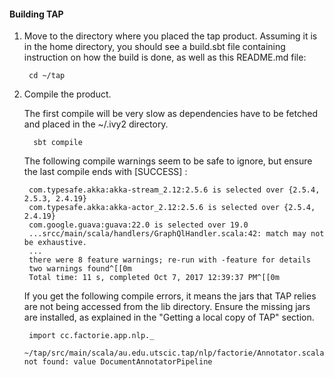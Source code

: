 #### Building TAP

1. Move to the directory where you placed the tap product. Assuming it is
in the home directory, you should see a build.sbt file containing instruction
on how the build is done, as well as this README.md file:

        cd ~/tap

2. Compile the product.

     The first compile will be very slow as dependencies have to be fetched and placed
     in the ~/.ivy2 directory.

         sbt compile

     The following compile warnings seem to be safe to ignore, but ensure the
     last compile ends with [SUCCESS] :

        com.typesafe.akka:akka-stream_2.12:2.5.6 is selected over {2.5.4, 2.5.3, 2.4.19}
        com.typesafe.akka:akka-actor_2.12:2.5.6 is selected over {2.5.4, 2.4.19}
        com.google.guava:guava:22.0 is selected over 19.0
        ...srcc/main/scala/handlers/GraphQlHandler.scala:42: match may not be exhaustive.
        ...
        there were 8 feature warnings; re-run with -feature for details
        two warnings found^[[0m
        Total time: 11 s, completed Oct 7, 2017 12:39:37 PM^[[0m


      If you get the following compile errors, it means the jars that TAP relies are not
      being accessed from the lib directory.
      Ensure the missing jars are installed, as explained in the
      "Getting a local copy of TAP" section.

        import cc.factorie.app.nlp._
        ~/tap/src/main/scala/au.edu.utscic.tap/nlp/factorie/Annotator.scala:28: not found: value DocumentAnnotatorPipeline


